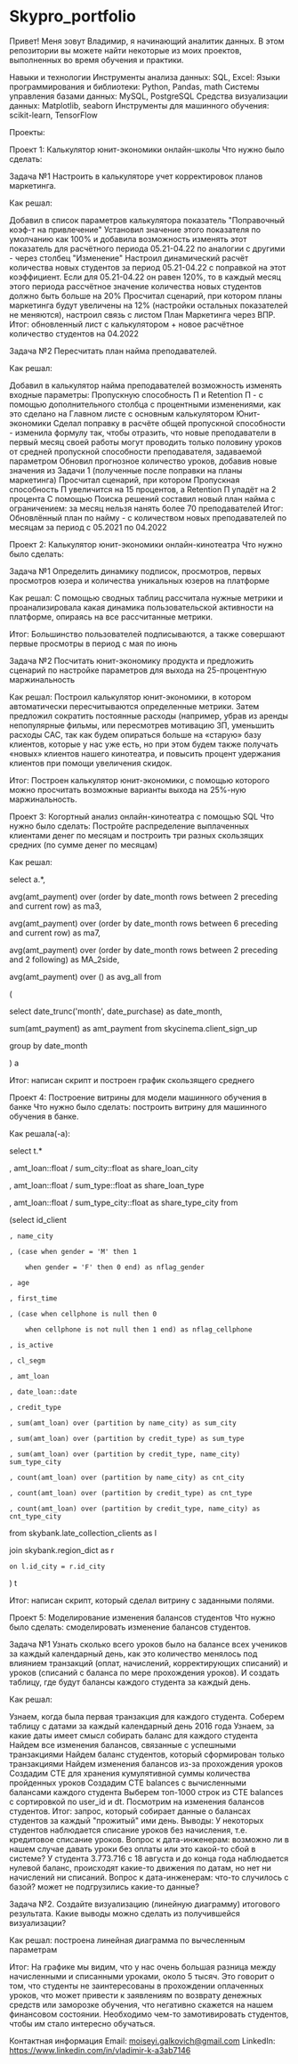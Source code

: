 # Skypro_portfolio
Привет! Меня зовут Владимир, я начинающий аналитик данных. В этом репозитории вы можете найти некоторые из моих проектов, выполненных во время обучения и практики.

Навыки и технологии
Инструменты анализа данных: SQL, Excel:
Языки программирования и библиотеки: Python, Pandas, math
Системы управления базами данных: MySQL, PostgreSQL
Средства визуализации данных: Matplotlib, seaborn
Инструменты для машинного обучения: scikit-learn, TensorFlow

Проекты:

Проект 1: Калькулятор юнит-экономики онлайн-школы
Что нужно было сделать:

Задача №1 Настроить в калькуляторе учет корректировок планов маркетинга.

Как решал:

Добавил в список параметров калькулятора показатель "Поправочный коэф-т на привлечение"
Установил значение этого показателя по умолчанию как 100% и добавила возможность изменять этот показатель для расчётного периода 05.21-04.22 по аналогии с другими - через столбец "Изменение"
Настроил динамический расчёт количества новых студентов за период 05.21-04.22 с поправкой на этот коэффициент. Если для 05.21-04.22 он равен 120%, то в каждый месяц этого периода рассчётное значение количества новых студентов должно быть больше на 20%
Просчитал сценарий, при котором планы маркетинга будут увеличены на 12% (настройки остальных показателей не меняются), настроил связь с листом План Маркетинга через ВПР.
Итог: обновленный лист с калькулятором + новое расчётное количество студентов на 04.2022

Задача №2 Пересчитать план найма преподавателей.

Как решал:

Добавил в калькулятор найма преподавателей возможность изменять входные параметры: Пропускную способность П и Retention П - с помощью дополнительного столбца с процентными изменениями, как это сделано на Главном листе с основным калькулятором Юнит-экономики
Сделал поправку в расчёте общей пропускной способности - изменила формулу так, чтобы отразить, что новые преподаватели в первый месяц своей работы могут проводить только половину уроков от средней пропускной способности преподавателя, задаваемой параметром
Обновил прогнозное количество уроков, добавив новые значения из Задачи 1 (полученные после поправки на планы маркетинга)
Просчитал сценарий, при котором Пропускная способность П увеличится на 15 процентов, а Retention П упадёт на 2 процента
С помощью Поиска решений составил новый план найма с ограничением: за месяц нельзя нанять более 70 преподавателей
Итог: Обновлённый план по найму - с количеством новых преподавателей по месяцам за период с 05.2021 по 04.2022

Проект 2: Калькулятор юнит-экономики онлайн-кинотеатра
Что нужно было сделать:

Задача №1 Определить динамику подписок, просмотров, первых просмотров юзера и количества уникальных юзеров на платформе

Как решал: 
С помощью сводных таблиц рассчитала нужные метрики и проанализировала какая динамика пользовательской активности на платформе, опираясь на все рассчитанные метрики.

Итог: Большинство пользователей подписываются, а также совершают первые просмотры в период с мая по июнь

Задача №2 Посчитать юнит-экономику продукта и предложить сценарий по настройке параметров для выхода на 25-процентную маржинальность

Как решал: 
Построил калькулятор юнит-экономики, в котором автоматически пересчитываются определенные метрики. Затем предложил сократить постоянные расходы (например, убрав из аренды непопулярные фильмы, или пересмотрев мотивацию ЗП, уменьшить расходы САС, так как будем опираться больше на «старую» базу клиентов, которые у нас уже есть, но при этом будем также получать «новых» клиентов нашего кинотеатра, и повысить процент удержания клиентов при помощи увеличения скидок.

Итог: Построен калькулятор юнит-экономики, с помощью которого можно просчитать возможные варианты выхода на 25%-ную маржинальность.

Проект 3: Когортный анализ онлайн-кинотеатра с помощью SQL
Что нужно было сделать: Постройте распределение выплаченных клиентами денег по месяцам и построить три разных скользящих средних (по сумме денег по месяцам)

Как решал:

select a.*,

   avg(amt_payment) over (order by date_month rows between 2 preceding and current row) as ma3,
   
   avg(amt_payment) over (order by date_month rows between 6 preceding and current row) as ma7,
   
   avg(amt_payment) over (order by date_month rows between 2 preceding and 2 following) as MA_2side,
   
   avg(amt_payment) over () as avg_all
from

(

select date_trunc('month', date_purchase) as date_month,

   sum(amt_payment) as amt_payment
from skycinema.client_sign_up

group by date_month

) a

Итог: написан скрипт и построен график скользящего среднего

Проект 4: Построение витрины для модели машинного обучения в банке
Что нужно было сделать: построить витрину для машинного обучения в банке.

Как решала(-а):

select t.*

   , amt_loan::float / sum_city::float as share_loan_city
   
   , amt_loan::float / sum_type::float as share_loan_type
   
   , amt_loan::float / sum_type_city::float as share_type_city
from

(select id_client

    , name_city
    
    , (case when gender = 'M' then 1  
    
        when gender = 'F' then 0 end) as nflag_gender
        
    , age
    
    , first_time
    
    , (case when cellphone is null then 0 
    
        when cellphone is not null then 1 end) as nflag_cellphone
        
    , is_active
    
    , cl_segm
    
    , amt_loan
    
    , date_loan::date
    
    , credit_type
    
    , sum(amt_loan) over (partition by name_city) as sum_city
    
    , sum(amt_loan) over (partition by credit_type) as sum_type
    
    , sum(amt_loan) over (partition by credit_type, name_city) sum_type_city
    
    , count(amt_loan) over (partition by name_city) as cnt_city
    
    , count(amt_loan) over (partition by credit_type) as cnt_type
    
    , count(amt_loan) over (partition by credit_type, name_city) as cnt_type_city
from skybank.late_collection_clients as l

join skybank.region_dict as r

    on l.id_city = r.id_city
) t

Итог: написан скрипт, который сделал витрину с заданными полями.

Проект 5: Моделирование изменения балансов студентов
Что нужно было сделать: смоделировать изменение балансов студентов.

Задача №1 Узнать сколько всего уроков было на балансе всех учеников за каждый календарный день, как это количество менялось под влиянием транзакций (оплат, начислений, корректирующих списаний) и уроков (списаний с баланса по мере прохождения уроков). И создать таблицу, где будут балансы каждого студента за каждый день.

Как решал:

Узнаем, когда была первая транзакция для каждого студента.
Соберем таблицу с датами за каждый календарный день 2016 года
Узнаем, за какие даты имеет смысл собирать баланс для каждого студента
Найдем все изменения балансов, связанные с успешными транзакциями
Найдем баланс студентов, который сформирован только транзакциями
Найдем изменения балансов из-за прохождения уроков
Создадим CTE для хранения кумулятивной суммы количества пройденных уроков
Создадим CTE balances с вычисленными балансами каждого студента
Выберем топ-1000 строк из CTE balances с сортировкой по user_id и dt. Посмотрим на изменения балансов студентов.
Итог: запрос, который собирает данные о балансах студентов за каждый "прожитый" ими день. Выводы: У некоторых студентов наблюдается списание уроков без начисления, т.е. кредитовое списание уроков. Вопрос к дата-инженерам: возможно ли в нашем случае давать уроки без оплаты или это какой-то сбой в системе? У студента 3.773.716 с 18 августа и до конца года наблюдается нулевой баланс, происходят какие-то движения по датам, но нет ни начислений ни списаний. Вопрос к дата-инженерам: что-то случилось с базой? может не подгрузились какие-то данные?

Задача №2. Создайте визуализацию (линейную диаграмму) итогового результата. Какие выводы можно сделать из получившейся визуализации?

Как решал: построена линейная диаграмма по вычесленным параметрам

Итог: На графике мы видим, что у нас очень большая разница между начисленными и списанными уроками, около 5 тысяч. Это говорит о том, что студенты не заинтересованы в прохождении оплаченных уроков, что может привести к заявлениям по возврату денежных средств или заморозке обучения, что негативно скажется на нашем финансовом состоянии. Необходимо чем-то замотивировать студентов, чтобы им стало интересно обучаться.


Контактная информация
Email: moiseyi.galkovich@gmail.com
LinkedIn: https://www.linkedin.com/in/vladimir-k-a3ab7146
